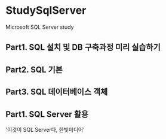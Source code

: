 # StudySqlServer
Microsoft SQL Server study

## Part1. SQL 설치 및 DB 구축과정 미리 실습하기
## Part2. SQL 기본
## Part3. SQL 데이터베이스 객체
## Part1. SQL Server 활용

'이것이 SQL Server다, 한빛미디어'
